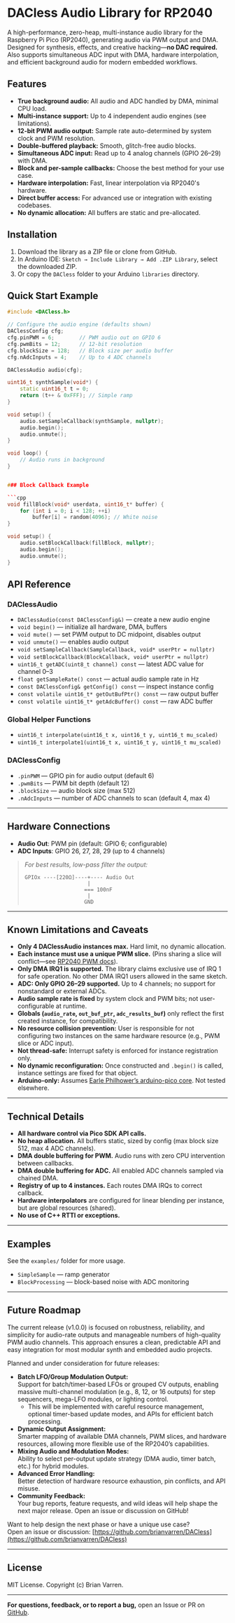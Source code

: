 

# DACless Audio Library for RP2040

A high-performance, zero-heap, multi-instance audio library for the Raspberry Pi Pico (RP2040), generating audio via PWM output and DMA.  
Designed for synthesis, effects, and creative hacking—**no DAC required.** Also supports simultaneous ADC input with DMA, hardware interpolation, and efficient background audio for modern embedded workflows.

## Features

- **True background audio:** All audio and ADC handled by DMA, minimal CPU load.
- **Multi-instance support:** Up to 4 independent audio engines (see limitations).
- **12-bit PWM audio output:** Sample rate auto-determined by system clock and PWM resolution.
- **Double-buffered playback:** Smooth, glitch-free audio blocks.
- **Simultaneous ADC input:** Read up to 4 analog channels (GPIO 26–29) with DMA.
- **Block and per-sample callbacks:** Choose the best method for your use case.
- **Hardware interpolation:** Fast, linear interpolation via RP2040's hardware.
- **Direct buffer access:** For advanced use or integration with existing codebases.
- **No dynamic allocation:** All buffers are static and pre-allocated.

## Installation

1. Download the library as a ZIP file or clone from GitHub.
2. In Arduino IDE: `Sketch → Include Library → Add .ZIP Library`, select the downloaded ZIP.
3. Or copy the `DACless` folder to your Arduino `libraries` directory.

## Quick Start Example

```cpp
#include <DACless.h>

// Configure the audio engine (defaults shown)
DAClessConfig cfg;
cfg.pinPWM = 6;        // PWM audio out on GPIO 6
cfg.pwmBits = 12;      // 12-bit resolution
cfg.blockSize = 128;   // Block size per audio buffer
cfg.nAdcInputs = 4;    // Up to 4 ADC channels

DAClessAudio audio(cfg);

uint16_t synthSample(void*) {
    static uint16_t t = 0;
    return (t++ & 0xFFF); // Simple ramp
}

void setup() {
    audio.setSampleCallback(synthSample, nullptr);
    audio.begin();
    audio.unmute();
}

void loop() {
    // Audio runs in background
}


### Block Callback Example

```cpp
void fillBlock(void* userdata, uint16_t* buffer) {
    for (int i = 0; i < 128; ++i)
        buffer[i] = random(4096); // White noise
}

void setup() {
    audio.setBlockCallback(fillBlock, nullptr);
    audio.begin();
    audio.unmute();
}
```

## API Reference

### DAClessAudio

* `DAClessAudio(const DAClessConfig&)` — create a new audio engine
* `void begin()` — initialize all hardware, DMA, buffers
* `void mute()` — set PWM output to DC midpoint, disables output
* `void unmute()` — enables audio output
* `void setSampleCallback(SampleCallback, void* userPtr = nullptr)`
* `void setBlockCallback(BlockCallback, void* userPtr = nullptr)`
* `uint16_t getADC(uint8_t channel) const` — latest ADC value for channel 0–3
* `float getSampleRate() const` — actual audio sample rate in Hz
* `const DAClessConfig& getConfig() const` — inspect instance config
* `const volatile uint16_t* getOutBufPtr() const` — raw output buffer
* `const volatile uint16_t* getAdcBuffer() const` — raw ADC buffer

### Global Helper Functions

* `uint16_t interpolate(uint16_t x, uint16_t y, uint16_t mu_scaled)`
* `uint16_t interpolate1(uint16_t x, uint16_t y, uint16_t mu_scaled)`

### DAClessConfig

* `.pinPWM` — GPIO pin for audio output (default 6)
* `.pwmBits` — PWM bit depth (default 12)
* `.blockSize` — audio block size (max 512)
* `.nAdcInputs` — number of ADC channels to scan (default 4, max 4)

---

## Hardware Connections

* **Audio Out**: PWM pin (default: GPIO 6; configurable)
* **ADC Inputs**: GPIO 26, 27, 28, 29 (up to 4 channels)

> *For best results, low-pass filter the output:*
>
> ```
> GPIOx ----[220Ω]----+---- Audio Out
>                     |
>                    === 100nF
>                     |
>                    GND
> ```

---

## Known Limitations and Caveats

* **Only 4 DAClessAudio instances max.** Hard limit, no dynamic allocation.
* **Each instance must use a unique PWM slice.** (Pins sharing a slice will conflict—see [RP2040 PWM docs](https://datasheets.raspberrypi.com/rp2040/rp2040-datasheet.pdf)).
* **Only DMA IRQ1 is supported.** The library claims exclusive use of IRQ 1 for safe operation. No other DMA IRQ1 users allowed in the same sketch.
* **ADC: Only GPIO 26–29 supported.** Up to 4 channels; no support for nonstandard or external ADCs.
* **Audio sample rate is fixed** by system clock and PWM bits; not user-configurable at runtime.
* **Globals (`audio_rate`, `out_buf_ptr`, `adc_results_buf`)** only reflect the first created instance, for compatibility.
* **No resource collision prevention:** User is responsible for not configuring two instances on the same hardware resource (e.g., PWM slice or ADC input).
* **Not thread-safe:** Interrupt safety is enforced for instance registration only.
* **No dynamic reconfiguration:** Once constructed and `.begin()` is called, instance settings are fixed for that object.
* **Arduino-only:** Assumes [Earle Philhower’s arduino-pico core](https://github.com/earlephilhower/arduino-pico). Not tested elsewhere.

---

## Technical Details

* **All hardware control via Pico SDK API calls.**
* **No heap allocation.** All buffers static, sized by config (max block size 512, max 4 ADC channels).
* **DMA double buffering for PWM.** Audio runs with zero CPU intervention between callbacks.
* **DMA double buffering for ADC.** All enabled ADC channels sampled via chained DMA.
* **Registry of up to 4 instances.** Each routes DMA IRQs to correct callback.
* **Hardware interpolators** are configured for linear blending per instance, but are global resources (shared).
* **No use of C++ RTTI or exceptions.**

---

## Examples

See the `examples/` folder for more usage.

* `SimpleSample` — ramp generator
* `BlockProcessing` — block-based noise with ADC monitoring

---

## Future Roadmap

The current release (v1.0.0) is focused on robustness, reliability, and simplicity for audio-rate outputs and manageable numbers of high-quality PWM audio channels. This approach ensures a clean, predictable API and easy integration for most modular synth and embedded audio projects.

Planned and under consideration for future releases:

- **Batch LFO/Group Modulation Output:**  
  Support for batch/timer-based LFOs or grouped CV outputs, enabling massive multi-channel modulation (e.g., 8, 12, or 16 outputs) for step sequencers, mega-LFO modules, or lighting control.  
  - This will be implemented with careful resource management, optional timer-based update modes, and APIs for efficient batch processing.
- **Dynamic Output Assignment:**  
  Smarter mapping of available DMA channels, PWM slices, and hardware resources, allowing more flexible use of the RP2040’s capabilities.
- **Mixing Audio and Modulation Modes:**  
  Ability to select per-output update strategy (DMA audio, timer batch, etc.) for hybrid modules.
- **Advanced Error Handling:**  
  Better detection of hardware resource exhaustion, pin conflicts, and API misuse.
- **Community Feedback:**  
  Your bug reports, feature requests, and wild ideas will help shape the next major release. Open an issue or discussion on GitHub!


Want to help design the next phase or have a unique use case?  
Open an issue or discussion: [https://github.com/brianvarren/DACless](https://github.com/brianvarren/DACless)

---

## License

MIT License.
Copyright (c) Brian Varren.

---

**For questions, feedback, or to report a bug,** open an Issue or PR on [GitHub](https://github.com/brianvarren/DACless).


